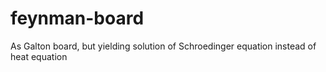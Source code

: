 # feynman-board
As Galton board, but yielding solution of Schroedinger equation instead of heat equation
